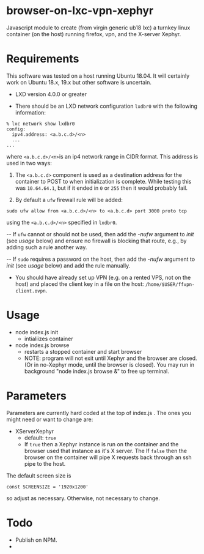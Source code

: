 # browser-on-lxc-vpn-xephyr

Javascript module to create (from virgin generic ub18 lxc) a turnkey linux container (on the host) running firefox, vpn, and the X-server Xephyr.

# Requirements

This software was tested on a host running Ubuntu 18.04. 
It will certainly work on Ubuntu 18.x, 19.x but other software is uncertain.

- LXD version 4.0.0 or greater

- There should be an LXD network configuration `lxdbr0` with the following information:
```
% lxc network show lxdbr0
config:
  ipv4.address: <a.b.c.d>/<n>
  ...
...
```
where `<a.b.c.d>/<n>`is an ip4 network range in CIDR format.  This address is used in two ways:

1. The `<a.b.c.d>` component is used as a destination address for the container to 
POST to when initialization is complete.  While testing this was `10.64.64.1`, but if it 
ended in `0` or `255` then it would probably fail.

2. By default a `ufw` firewall rule will be added:
```
sudo ufw allow from <a.b.c.d>/<n> to <a.b.c.d> port 3000 proto tcp
```
using the `<a.b.c.d>/<n>` specified in `lxdbr0`.  

-- If `ufw` cannot or should not be used, then
add the *-nufw* argument to *init* (see *usage* below) and ensure no firewall is blocking that route, e.g., by adding such a rule another way.

-- If `sudo` requires a password on the host, then add the *-nufw* argument to *init* (see *usage* below) and add the rule manually. 

- You should have already set up VPN (e.g. on a rented VPS, not on the host)
and placed the client key in a file on the host: `/home/$USER/ffvpn-client.ovpn`.

# Usage

 - node index.js init
   - intialiizes container
 - node index.js browse
   - restarts a stopped container and start browser
   - NOTE: program will not exit until Xephyr and the browser are closed.
      (Or in no-Xephyr mode, until the browser is closed).
      You may run in background "node index.js browse &" to free up terminal.

      
# Parameters

Parameters are currently hard coded at the top of index.js .
The ones you might need or want to change are:

 - XServerXephyr
   - default: `true`
   - If `true` then a Xephyr instance is run on the container and the browser used that instance as it's X server. The 
   If `false` then the browser on the container will pipe X requests back through an ssh pipe to the host.  

The default screen size is 
```
const SCREENSIZE = '1920x1200'
```
so adjust as necessary.
Otherwise, not necessary to change.

# Todo

- Publish on NPM.
- 
